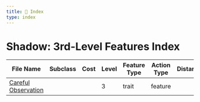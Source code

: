 ```yaml
---
title: 📑 Index
type: index
---
```


# Shadow: 3rd-Level Features Index

| File Name                                       | Subclass | Cost | Level | Feature Type | Action Type | Distance | Target |
| ----------------------------------------------- | -------- | ---- | ----- | ------------ | ----------- | -------- | ------ |
| [Careful Observation](../Careful%20Observation) |          |      | 3     | trait        | feature     |          |        |
